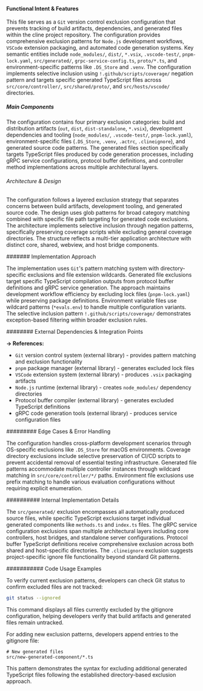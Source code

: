 <!-- CACHE_METADATA_START -->
<!-- Source File: {PROJECT_ROOT}/.knowledge/git-clones/cline/.gitignore -->
<!-- Cached On: 2025-07-09T04:43:47.373797 -->
<!-- Source Modified: 2025-06-27T12:14:47.909889 -->
<!-- Cache Version: 1.0 -->
<!-- CACHE_METADATA_END -->

#### Functional Intent & Features

This file serves as a `Git` version control exclusion configuration that prevents tracking of build artifacts, dependencies, and generated files within the cline project repository. The configuration provides comprehensive exclusion patterns for `Node.js` development workflows, `VSCode` extension packaging, and automated code generation systems. Key semantic entities include `node_modules/`, `dist/`, `*.vsix`, `.vscode-test/`, `pnpm-lock.yaml`, `src/generated/`, `grpc-service-config.ts`, `proto/*.ts`, and environment-specific patterns like `.DS_Store` and `.venv`. The configuration implements selective inclusion using `!.github/scripts/coverage/` negation pattern and targets specific generated TypeScript files across `src/core/controller/`, `src/shared/proto/`, and `src/hosts/vscode/` directories.

##### Main Components

The configuration contains four primary exclusion categories: build and distribution artifacts (`out`, `dist`, `dist-standalone`, `*.vsix`), development dependencies and tooling (`node_modules/`, `.vscode-test/`, `pnpm-lock.yaml`), environment-specific files (`.DS_Store`, `.venv`, `.actrc`, `.clineignore`), and generated source code patterns. The generated files section specifically targets TypeScript files produced by code generation processes, including gRPC service configurations, protocol buffer definitions, and controller method implementations across multiple architectural layers.

###### Architecture & Design

The configuration follows a layered exclusion strategy that separates concerns between build artifacts, development tooling, and generated source code. The design uses glob patterns for broad category matching combined with specific file path targeting for generated code exclusions. The architecture implements selective inclusion through negation patterns, specifically preserving coverage scripts while excluding general coverage directories. The structure reflects a multi-tier application architecture with distinct core, shared, webview, and host bridge components.

####### Implementation Approach

The implementation uses `Git`'s pattern matching system with directory-specific exclusions and file extension wildcards. Generated file exclusions target specific TypeScript compilation outputs from protocol buffer definitions and gRPC service generation. The approach maintains development workflow efficiency by excluding lock files (`pnpm-lock.yaml`) while preserving package definitions. Environment variable files use wildcard patterns (`*evals.env`) to handle multiple configuration variants. The selective inclusion pattern `!.github/scripts/coverage/` demonstrates exception-based filtering within broader exclusion rules.

######## External Dependencies & Integration Points

**→ References:**
- `Git` version control system (external library) - provides pattern matching and exclusion functionality
- `pnpm` package manager (external library) - generates excluded lock files
- `VSCode` extension system (external library) - produces `.vsix` packaging artifacts
- `Node.js` runtime (external library) - creates `node_modules/` dependency directories
- Protocol buffer compiler (external library) - generates excluded TypeScript definitions
- gRPC code generation tools (external library) - produces service configuration files

######### Edge Cases & Error Handling

The configuration handles cross-platform development scenarios through OS-specific exclusions like `.DS_Store` for macOS environments. Coverage directory exclusions include selective preservation of CI/CD scripts to prevent accidental removal of essential testing infrastructure. Generated file patterns accommodate multiple controller instances through wildcard matching in `src/core/controller/*/` paths. Environment file exclusions use prefix matching to handle various evaluation configurations without requiring explicit enumeration.

########## Internal Implementation Details

The `src/generated/` exclusion encompasses all automatically produced source files, while specific TypeScript exclusions target individual generated components like `methods.ts` and `index.ts` files. The gRPC service configuration exclusions span multiple architectural layers including core controllers, host bridges, and standalone server configurations. Protocol buffer TypeScript definitions receive comprehensive exclusion across both shared and host-specific directories. The `.clineignore` exclusion suggests project-specific ignore file functionality beyond standard Git patterns.

########### Code Usage Examples

To verify current exclusion patterns, developers can check Git status to confirm excluded files are not tracked:

```bash
git status --ignored
```

This command displays all files currently excluded by the gitignore configuration, helping developers verify that build artifacts and generated files remain untracked.

For adding new exclusion patterns, developers append entries to the gitignore file:

```gitignore
# New generated files
src/new-generated-component/*.ts
```

This pattern demonstrates the syntax for excluding additional generated TypeScript files following the established directory-based exclusion approach.